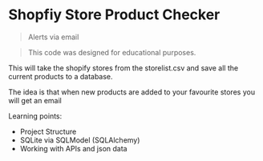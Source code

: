 # Shopfiy Store Product Checker

> Alerts via email

> This code was designed for educational purposes.

This will take the shopify stores from the storelist.csv and save all the current products to a database.

The idea is that when new products are added to your favourite stores you will get an email

Learning points:

* Project Structure
* SQLite via SQLModel (SQLAlchemy)
* Working with APIs and json data
